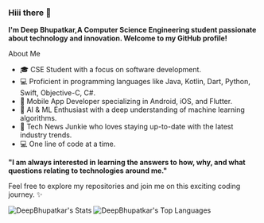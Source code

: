 ### Hiii there 👋

**I'm Deep Bhupatkar,A Computer Science Engineering student passionate about technology and innovation. Welcome to my GitHub profile!**

About Me
- 🎓 CSE Student with a focus on software development.
- 💻 Proficient in programming languages like Java, Kotlin, Dart, Python, Swift, Objective-C, C#.
- 📱 Mobile App Developer specializing in Android, iOS, and Flutter.
- 🤖 AI & ML Enthusiast with a deep understanding of machine learning algorithms.
- 📰 Tech News Junkie who loves staying up-to-date with the latest industry trends.
- 💻 One line of code at a time.


**"I am always interested in learning the answers to how, why, and what questions relating to technologies around me."**

Feel free to explore my repositories and join me on this exciting coding journey. ✨

![DeepBhupatkar's Stats](https://github-readme-stats.vercel.app/api?username=DeepBhupatkar&theme=tokyonight&show_icons=true&hide_border=false&count_private=true)
![DeepBhupatkar's Top Languages](https://github-readme-stats.vercel.app/api/top-langs/?username=DeepBhupatkar&theme=tokyonight&show_icons=true&hide_border=false&layout=compact)
